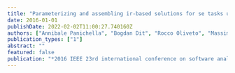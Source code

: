 ```yaml
---
title: "Parameterizing and assembling ir-based solutions for se tasks using genetic algorithms"
date: 2016-01-01
publishDate: 2022-02-02T11:00:27.740160Z
authors: ["Annibale Panichella", "Bogdan Dit", "Rocco Oliveto", "Massimiliano Di Penta", "Denys Poshyvanyk", "Andrea De Lucia"]
publication_types: ["1"]
abstract: ""
featured: false
publication: "*2016 IEEE 23rd international conference on software analysis, evolution, and reengineering (SANER)*"
---
```


